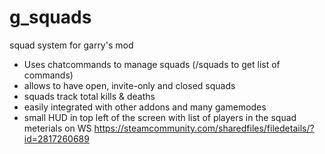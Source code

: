 # g_squads
squad system for garry's mod
- Uses chatcommands to manage squads (/squads to get list of commands)
- allows to have open, invite-only and closed squads
- squads track total kills & deaths
- easily integrated with other addons and many gamemodes
- small HUD in top left of the screen with list of players in the squad
meterials on WS https://steamcommunity.com/sharedfiles/filedetails/?id=2817260689
